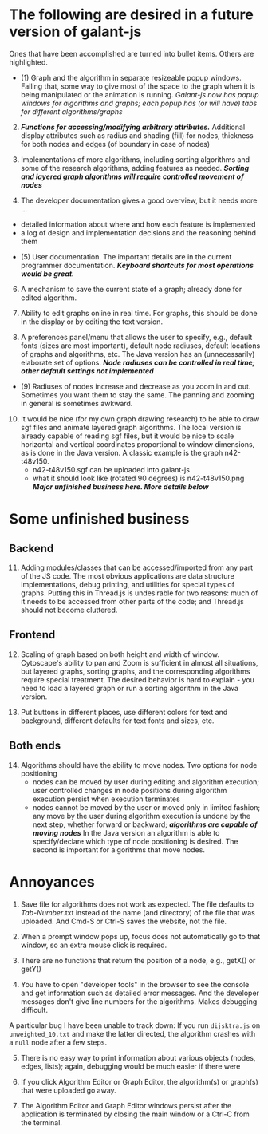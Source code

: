 # The following are desired in a future version of galant-js
Ones that have been accomplished are turned into bullet items. Others are highlighted.

* (1) Graph and the algorithm in separate resizeable popup windows. Failing that, some way to give most of the space to the graph when it is being manipulated or the animation is running. *Galant-js now has popup windows for algorithms and graphs; each popup has (or will have) tabs for different algorithms/graphs*

2. ***Functions for accessing/modifying arbitrary attributes.*** Additional display attributes such as radius and shading (fill) for nodes, thickness for both nodes and edges (of boundary in case of nodes)

3. Implementations of more algorithms, including sorting algorithms and some of the research algorithms, adding features as needed. ***Sorting and layered graph algorithms will require controlled movement of nodes***

4. The developer documentation gives a good overview, but it needs more ...
- detailed information about where and how each feature is implemented
- a log of design and implementation decisions and the reasoning behind them

* (5) User documentation. The important details are in the current programmer documentation. ***Keyboard shortcuts for most operations would be great.***  

6. A mechanism to save the current state of a graph; already done for edited algorithm.

7. Ability to edit graphs online in real time. For graphs, this should be done in the display or by editing the text version.

8. A preferences panel/menu that allows the user to specify, e.g., default fonts (sizes are most important), default node radiuses, default locations of graphs and algorithms, etc. The Java version has an (unnecessarily) elaborate set of options. ***Node radiuses can be controlled in real time; other default settings not implemented***

* (9) Radiuses of nodes increase and decrease as you zoom in and out. Sometimes you want them to stay the same. The panning and zooming in general is sometimes awkward.

10. It would be nice (for my own graph drawing research) to be able to draw sgf files and animate layered graph algorithms. The local version is already capable of reading sgf files, but it would be nice to scale horizontal and vertical coordinates proportional to window dimensions, as is done in the Java version. A classic example is the graph n42-t48v150.
    - n42-t48v150.sgf can be uploaded into galant-js
    - what it should look like (rotated 90 degrees) is n42-t48v150.png
***Major unfinished business here. More details below***   

   
# Some unfinished business
## Backend
11. Adding modules/classes that can be accessed/imported from any part of the JS code. The most obvious applications are data structure implementations, debug printing, and utilities for special types of graphs. Putting this in Thread.js is undesirable for two reasons: much of it needs to be accessed from other parts of the code; and Thread.js should not become cluttered.

## Frontend
12. Scaling of graph based on both height and width of window. Cytoscape's ability to pan and Zoom is sufficient in almost all situations, but layered graphs, sorting graphs, and the corresponding algorithms require special treatment. The desired behavior is hard to explain - you need to load a layered graph or run a sorting algorithm in the Java version.

13. Put buttons in different places, use different colors for text and background, different defaults for text fonts and sizes, etc.

## Both ends
14. Algorithms should have the ability to move nodes. Two options for node positioning
    - nodes can be moved by user during editing and algorithm execution; user controlled changes in node positions during algorithm execution persist when execution terminates
    - nodes cannot be moved by the user or moved only in limited fashion; any move by the user during algorithm execution is undone by the next step, whether forward or backward; ***algorithms are capable of moving nodes***
In the Java version an algorithm is able to specify/declare which type of node positioning is desired. The second is important for algorithms that move nodes.

# Annoyances

1. Save file for algorithms does not work as expected. The file defaults to *Tab-Number*.txt instead of the name (and directory) of the file that was uploaded. And Cmd-S or Ctrl-S saves the website, not the file.

2. When a prompt window pops up, focus does not automatically go to that window, so an extra mouse click is required.

3. There are no functions that return the position of a node, e.g., getX() or getY()

4. You have to open "developer tools" in the browser to see the console and get information such as detailed error messages. And the developer messages don't give line numbers for the algorithms. Makes debugging difficult.

A particular bug I have been unable to track down: If you run `dijsktra.js` on `unweighted_10.txt` and make the latter directed, the algorithm crashes with a `null` node after a few steps.

5. There is no easy way to print information about various objects (nodes, edges, lists); again, debugging would be much easier if there were

6. If you click Algorithm Editor or Graph Editor, the algorithm(s) or graph(s) that were uploaded go away.

7. The Algorithm Editor and Graph Editor windows persist after the application is terminated by closing the main window or a Ctrl-C from the terminal.

